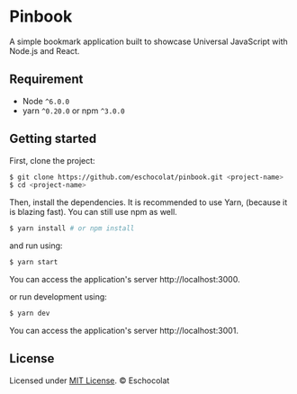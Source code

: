 # Pinbook
A simple bookmark application built to showcase Universal JavaScript with Node.js and React.

## Requirement

- Node `^6.0.0`
- yarn `^0.20.0` or npm `^3.0.0`

## Getting started

First, clone the project:

```bash
$ git clone https://github.com/eschocolat/pinbook.git <project-name>
$ cd <project-name>
```

Then, install the dependencies. It is recommended to use Yarn, (because it is blazing fast). You can still use npm as well.

```bash
$ yarn install # or npm install
```

and run using:

```bash
$ yarn start
```
You can access the application's server http://localhost:3000.

or run development using:

```bash
$ yarn dev
```
You can access the application's server http://localhost:3001.

## License
Licensed under [MIT License](LICENSE). © Eschocolat

